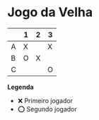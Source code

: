 # Jogo da Velha

|   | 1 | 2 | 3 |
|---|---|---|---|
| A | X  |   | X  |
| B | O  | X  |   |
| C |   |   | O  |

**Legenda**

- ❌ Primeiro jogador 
- ⭕ Segundo jogador